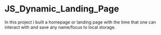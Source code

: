 # JS_Dynamic_Landing_Page 
In this project i built a homepage or landing page with the time that one can interact with and save any name/focus to local storage.
